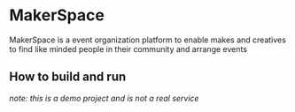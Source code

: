 # MakerSpace
 MakerSpace is a event organization platform to enable makes and creatives to find like minded people in their community and arrange events
 ## How to build and run
*note: this is a demo project and is not a real service*

